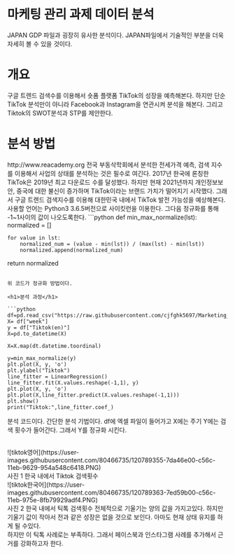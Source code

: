 <h1>마케팅 관리 과제 데이터 분석</h1>

<p> JAPAN GDP 파일과 굉장히 유사한 분석이다. JAPAN파일에서 기술적인 부분을 더욱 자세히 볼 수 있을 것이다.</p>

<h1>개요</h1>
구글 트렌드 검색수를 이용해서 숏폼 플랫폼 TikTok의 성장을 예측해본다. 하지만 단순 TikTok 분석만이 아니라 Facebook과 Instagram을 연관시켜 분석을 해본다. 그리고 Tiktok의 SWOT분석과 STP를 제안한다.


<h1>분석 방법</h1>
http://www.reacademy.org 전국 부동삭학회에서 분석한 전세가격 예측, 검색 지수를 이용해서 사업의 상태를 분석하는 것은 필수로 여긴다. 2017년 한국에 론칭한 TikTok은 2019년 최고 다운로드 수를 달성했다. 하지만 현재 2021년까지 개인정보보안, 중국에 대한 불신이 증가하며 TikTok이라는 브랜드 가치가 떨어지기 시작했다. 그래서 구글 트렌드 검색지수를 이용해 대한민국 내에서 TikTok 발전 가능성을 예상해본다. <br>
사용할 언어는 Python3 3.6.5버전으로 사이킷런을 이용한다. 그다음 정규화를 통해 -1~1사이의 값이 나오도록한다. 
```python
def min_max_normalize(lst):
    normalized = []
    
    for value in lst:
        normalized_num = (value - min(lst)) / (max(lst) - min(lst))
        normalized.append(normalized_num)
 return normalized
```

위 코드가 정규화 방법이다.

<h1>분석 과정</h1>

```python
df=pd.read_csv("https://raw.githubusercontent.com/cjfghk5697/Marketing_analysis/main/csv/Tiktok%EA%B2%80%EC%83%89%EC%96%B4.csv")
X= df["week"]
y = df["Tiktok(en)"]
X=pd.to_datetime(X)

X=X.map(dt.datetime.toordinal)

y=min_max_normalize(y)
plt.plot(X, y, 'o')
plt.ylabel("Tiktok")
line_fitter = LinearRegression()
line_fitter.fit(X.values.reshape(-1,1), y)
plt.plot(X, y, 'o')
plt.plot(X,line_fitter.predict(X.values.reshape(-1,1)))
plt.show()
print("Tiktok:",line_fitter.coef_)
```
분석 코드이다. 간단한 분석 기법이다. df에 엑셀 파일이 들어가고 X에는 주기 Y에는 검색 횟수가 들어간다. 그래서 Y를 정규화 시킨다.

<br>
![tiktok영어](https://user-images.githubusercontent.com/80466735/120789355-7da46e00-c56c-11eb-9629-954a548c6418.PNG)<br>
사진 1 한국 내에서 Tiktok 검색횟수<br>
 ![tiktok한국어](https://user-images.githubusercontent.com/80466735/120789363-7ed59b00-c56c-11eb-975e-8fb79929adf4.PNG)<br>
사진 2 한국 내에서 틱톡 검색횟수
전체적으로 기울기는 양의 값을 가지고있다. 하지만 기울기 값이 작아서 전과 같은 성장은 없을 것으로 보인다. 아마도 현재 상태 유지를 하게 될 수있다.
<br>
하지만 이 틱톡 사례로는 부족하다. 그래서 페이스북과 인스타그램 사례를 추가해서 근거를 강화하고자 한다.


